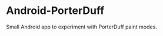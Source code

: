 Android-PorterDuff
==================

Small Android app to experiment with PorterDuff paint modes.
